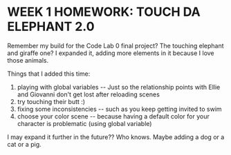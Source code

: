 # WEEK 1 HOMEWORK: TOUCH DA ELEPHANT 2.0

Remember my build for the Code Lab 0 final project? The touching elephant and giraffe one? I expanded it, adding more elements in it because I love those animals.

Things that I added this time:
1. playing with global variables -- Just so the relationship points with Ellie and Giovanni don't get lost after reloading scenes
2. try touching their butt :)
3. fixing some inconsistencies -- such as you keep getting invited to swim
4. choose your color scene -- because having a default color for your character is problematic (using global variable)




I may expand it further in the future?? Who knows. Maybe adding a dog or a cat or a pig.

